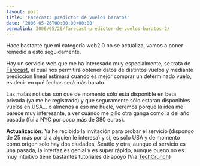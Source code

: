 ```yaml
---
layout: post
title: 'Farecast: predictor de vuelos baratos'
date: '2006-05-26T00:00:00+00:00'
permalink: 2006/05/26/farecast-predictor-de-vuelos-baratos-2/
---
```

<a href="http://www.farecast.com/"><img style="float:right; margin:0 0 10px 10px;cursor:pointer; cursor:hand;" src="http://photos1.blogger.com/blogger/6639/1972/320/farecastlogo.gif" border="0" alt="" /></a>Hace bastante que mi categoría web2.0 no se actualiza, vamos a poner remedio a esto seguidamente.

Hay un servicio web que me ha interesado muy especialmente, se trata de <a href="http://www.farecast.com/">Farecast</a>, el cual nos permitirá obtener datos de distintos vuelos y mediante predicción lineal estimará cuando es mejor comprar un determinado vuelo, es decir en qué fechas será más barato.

Las malas noticias son que de momento sólo está disponible en beta privada (ya me he registrado) y que seguramente sólo estaran disponibles vuelos en USA... o almenos a eso me huele, veremos porque la idea me parece muy interesante, a ver cuándo me pillo otra ganga como la del año pasado (fui a NYC por poco más de 380 euros).

<span style="font-weight:bold;">Actualización</span>: Ya he recibido la invitación para probar el servicio (dispongo de 25 más por si a alguien le interesa) y sí, es sólo USA y de momento como origen solo hay dos ciudades, Seattle y otra, aunque el servicio es una pasada, la interfaz es genial y es super rápido, aunque bueno no es muy intuitivo tiene bastantes tutoriales de apoyo
(Vía <a href="http://www.techcrunch.com/2006/05/26/use-farecast-to-find-flight-deals-or-just-fly-southwest/">TechCrunch</a>)
